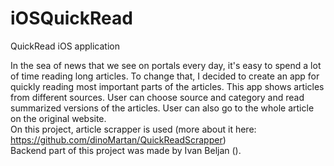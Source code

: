 # iOSQuickRead
QuickRead iOS application

In the sea of news that we see on portals every day, it's easy to spend a lot of time reading long articles. To change that, I decided to create an app for quickly reading most important parts of the articles. This app shows articles from different sources. User can choose source and category and read summarized versions of the articles. User can also go to the whole article on the original website. <br/>
On this project, article scrapper is used (more about it here: https://github.com/dinoMartan/QuickReadScrapper) <br/>
Backend part of this project was made by Ivan Beljan ().

